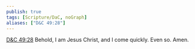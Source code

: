 ```yaml
---
publish: true
tags: [Scripture/DaC, noGraph]
aliases: ["D&C 49:28"]
---
```

[D&C 49:28](https://churchofjesuschrist.org/study/scriptures/dc-testament/dc/49?lang=eng&id=p28#p28) Behold, I am Jesus Christ, and I come quickly. Even so. Amen.





